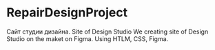# RepairDesignProject
Сайт студии дизайна. Site of Design Studio
We creating site of Design Studio on the maket on Figma. Using HTLM, CSS, Figma.
